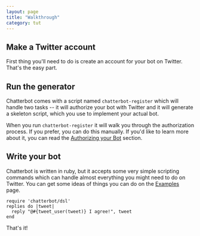 ```yaml
---
layout: page
title: "Walkthrough"
category: tut
---
```


Make a Twitter account
----------------------

First thing you'll need to do is create an account for your bot on
Twitter.  That's the easy part.

Run the generator
-----------------

Chatterbot comes with a script named `chatterbot-register` which will
handle two tasks -- it will authorize your bot with Twitter and it
will generate a skeleton script, which you use to implement your
actual bot.

When you run `chatterbot-register` it will walk you through the
authorization process. If you prefer, you can do this manually. If
you'd like to learn more about it, you can read the
[Authorizing your Bot](/setup.html) section.

Write your bot
--------------

Chatterbot is written in ruby, but it accepts some very simple
scripting commands which can handle almost everything you might need
to do on Twitter.  You can get some ideas of things you can do on the
[Examples](/examples.html) page.

    require 'chatterbot/dsl'
    replies do |tweet|
      reply "@#{tweet_user(tweet)} I agree!", tweet
    end

That's it!
